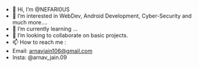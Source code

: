 - 👋 Hi, I’m @NEFARI0US
- 👀 I’m interested in WebDev, Android Development, Cyber-Security and much more....
- 🌱 I’m currently learning ...
- 💞️ I’m looking to collaborate on basic projects.
- 📫 How to reach me : 
- Email: arnavjain106@gmail.com
- Insta: @arnav_jain.09

<!---
NEFARI0US/NEFARI0US is a ✨ special ✨ repository because its `README.md` (this file) appears on your GitHub profile.
You can click the Preview link to take a look at your changes.
--->
